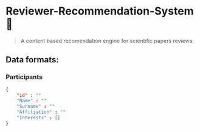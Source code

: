# Reviewer-Recommendation-System 📃
> A content based recomendation engine for scientific papers reviews.



## Data formats:


### Participants

```json
{
    "id" : ""
    "Name" : ""
    "Surname" : ""
    "Affiliation" : ""
    "Interests" : []
}
```